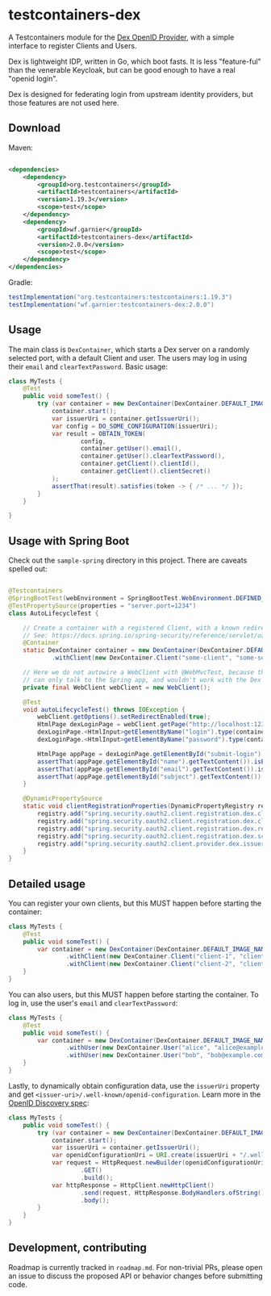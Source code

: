 # testcontainers-dex

A Testcontainers module for the [Dex OpenID Provider](https://dexidp.io), with
a simple interface to register Clients and Users.

Dex is lightweight IDP, written in Go, which boot fasts. It is less "feature-ful"
than the venerable Keycloak, but can be good enough to have a real "openid login".

Dex is designed for federating login from upstream identity providers, but those
features are not used here.

## Download

Maven:

```xml

<dependencies>
    <dependency>
        <groupId>org.testcontainers</groupId>
        <artifactId>testcontainers</artifactId>
        <version>1.19.3</version>
        <scope>test</scope>
    </dependency>
    <dependency>
        <groupId>wf.garnier</groupId>
        <artifactId>testcontainers-dex</artifactId>
        <version>2.0.0</version>
        <scope>test</scope>
    </dependency>
</dependencies>
```

Gradle:

```gradle
testImplementation("org.testcontainers:testcontainers:1.19.3")
testImplementation("wf.garnier:testcontainers-dex:2.0.0")
```

## Usage

The main class is `DexContainer`, which starts a Dex server on a randomly selected port,
with a default Client and user. The users may log in using their `email` and `clearTextPassword`.
Basic usage:

```java
class MyTests {
    @Test
    public void someTest() {
        try (var container = new DexContainer(DexContainer.DEFAULT_IMAGE_NAME.withTag(DexContainer.DEFAULT_TAG))) {
            container.start();
            var issuerUri = container.getIssuerUri();
            var config = DO_SOME_CONFIGURATION(issuerUri);
            var result = OBTAIN_TOKEN(
                    config,
                    container.getUser().email(),
                    container.getUser().clearTextPassword(),
                    container.getClient().clientId(),
                    container.getClient().clientSecret()
            );
            assertThat(result).satisfies(token -> { /* ... */ });
        }
    }

}
```

## Usage with Spring Boot

Check out the `sample-spring` directory in this project. There are caveats spelled out:

```java

@Testcontainers
@SpringBootTest(webEnvironment = SpringBootTest.WebEnvironment.DEFINED_PORT)
@TestPropertySource(properties = "server.port=1234")
class AutoLifecycleTest {

    // Create a container with a registered Client, with a known redirect URI.
    // See: https://docs.spring.io/spring-security/reference/servlet/oauth2/login/core.html#oauth2login-sample-redirect-uri
    @Container
    static DexContainer container = new DexContainer(DexContainer.DEFAULT_IMAGE_NAME.withTag(DexContainer.DEFAULT_TAG))
            .withClient(new DexContainer.Client("some-client", "some-secret", "http://localhost:1234/login/oauth2/code/dex"));

    // Here we do not autowire a WebClient with @WebMvcTest, because that client
    // can only talk to the Spring app, and wouldn't work with the Dex login page.
    private final WebClient webClient = new WebClient();

    @Test
    void autoLifecycleTest() throws IOException {
        webClient.getOptions().setRedirectEnabled(true);
        HtmlPage dexLoginPage = webClient.getPage("http://localhost:1234/");
        dexLoginPage.<HtmlInput>getElementByName("login").type(container.getUser().email());
        dexLoginPage.<HtmlInput>getElementByName("password").type(container.getUser().clearTextPassword());

        HtmlPage appPage = dexLoginPage.getElementById("submit-login").click();
        assertThat(appPage.getElementById("name").getTextContent()).isEqualTo("admin");
        assertThat(appPage.getElementById("email").getTextContent()).isEqualTo("admin@example.com");
        assertThat(appPage.getElementById("subject").getTextContent()).isNotBlank();
    }

    @DynamicPropertySource
    static void clientRegistrationProperties(DynamicPropertyRegistry registry) {
        registry.add("spring.security.oauth2.client.registration.dex.client-id", () -> container.getClient().clientId());
        registry.add("spring.security.oauth2.client.registration.dex.client-secret", () -> container.getClient().clientSecret());
        registry.add("spring.security.oauth2.client.registration.dex.redirect-uri", () -> container.getClient().redirectUri());
        registry.add("spring.security.oauth2.client.registration.dex.scope", () -> "openid,email,profile");
        registry.add("spring.security.oauth2.client.provider.dex.issuer-uri", () -> container.getIssuerUri());
    }
}
```

## Detailed usage

You can register your own clients, but this MUST happen before starting the container:

```java
class MyTests {
    @Test
    public void someTest() {
        var container = new DexContainer(DexContainer.DEFAULT_IMAGE_NAME.withTag(DexContainer.DEFAULT_TAG))
                .withClient(new DexContainer.Client("client-1", "client-1-secret", "https://one.example.com/authorized"))
                .withClient(new DexContainer.Client("client-2", "client-2-secret", "https://two.example.com/authorized"));
    }
}
```

You can also users, but this MUST happen before starting the container. To log in, use the user's `email` and
`clearTextPassword`:

```java
class MyTests {
    @Test
    public void someTest() {
        var container = new DexContainer(DexContainer.DEFAULT_IMAGE_NAME.withTag(DexContainer.DEFAULT_TAG))
                .withUser(new DexContainer.User("alice", "alice@example.com", "alice-password"))
                .withUser(new DexContainer.User("bob", "bob@example.com", "bob-password"));
    }
}
```

Lastly, to dynamically obtain configuration data, use the `issuerUri` property and get
`<issuer-uri>/.well-known/openid-configuration`. Learn more in the
[OpenID Discovery spec](https://openid.net/specs/openid-connect-discovery-1_0.html):

```java
class MyTests {
    public void someTest() {
        try (var container = new DexContainer(DexContainer.DEFAULT_IMAGE_NAME.withTag(DexContainer.DEFAULT_TAG))) {
            container.start();
            var issuerUri = container.getIssuerUri();
            var openidConfigurationUri = URI.create(issuerUri + "/.well-known/openid-configuration");
            var request = HttpRequest.newBuilder(openidConfigurationUri)
                    .GET()
                    .build();
            var httpResponse = HttpClient.newHttpClient()
                    .send(request, HttpResponse.BodyHandlers.ofString())
                    .body();
        }
    }
}
```

## Development, contributing

Roadmap is currently tracked in `roadmap.md`. For non-trivial PRs, please open an issue to discuss
the proposed API or behavior changes before submitting code.